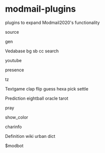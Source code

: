 # modmail-plugins
plugins to expand Modmail2020's functionality

source

gen

Vedabase
  bg
  sb
  cc
  search

youtube

presence

tz

Textgame
  clap
  flip
  guess
  hexa
  pick
  settle

Prediction
  eightball
  oracle
  tarot

pray

show_color

charinfo

Definition
  wiki
  urban
  dict

$modbot
